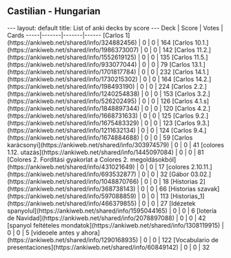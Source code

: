 <h2>Castilian  -  Hungarian</h2>
---
layout: default
title: List of anki decks by score
---
Deck | Score | Votes | Cards
-----|-------|-------|------
[Carlos 1](https://ankiweb.net/shared/info/324882456) | 0 | 0 | 164
[Carlos 10.1.](https://ankiweb.net/shared/info/1986373007) | 0 | 0 | 142
[Carlos 11.2.](https://ankiweb.net/shared/info/1552619125) | 0 | 0 | 135
[Carlos 11.5.](https://ankiweb.net/shared/info/933077044) | 0 | 0 | 79
[Carlos 13.1.](https://ankiweb.net/shared/info/1701817784) | 0 | 0 | 232
[Carlos 14.1.](https://ankiweb.net/shared/info/1730215302) | 0 | 0 | 164
[Carlos 14.2.](https://ankiweb.net/shared/info/198493190) | 0 | 0 | 224
[Carlos 2.2.](https://ankiweb.net/shared/info/1240254838) | 0 | 0 | 153
[Carlos 3.2.](https://ankiweb.net/shared/info/526202495) | 0 | 0 | 126
[Carlos 4.1.s](https://ankiweb.net/shared/info/1848897344) | 0 | 0 | 120
[Carlos 4.2.](https://ankiweb.net/shared/info/1668731633) | 0 | 0 | 125
[Carlos 9.2.](https://ankiweb.net/shared/info/1675483329) | 0 | 0 | 123
[Carlos 9.3.](https://ankiweb.net/shared/info/1211632134) | 0 | 0 | 124
[Carlos 9.4.](https://ankiweb.net/shared/info/1674884688) | 0 | 0 | 59
[Carlos karácsonyi](https://ankiweb.net/shared/info/303974579) | 0 | 0 | 41
[colores 1.12. utazás](https://ankiweb.net/shared/info/1445097084) | 0 | 0 | 81
[Colores 2.   Fordítási gyakorlat a Colores 2. megoldásokból](https://ankiweb.net/shared/info/431021649) | 0 | 0 | 17
[colores 2.10.11.](https://ankiweb.net/shared/info/693532877) | 0 | 0 | 32
[Gábor 03.02.](https://ankiweb.net/shared/info/1048870766) | 0 | 0 | 18
[Historias 2](https://ankiweb.net/shared/info/368738143) | 0 | 0 | 66
[Historias szavak](https://ankiweb.net/shared/info/597088859) | 0 | 0 | 113
[Historias_1](https://ankiweb.net/shared/info/466379855) | 0 | 0 | 27
[Idézetek spanyolul](https://ankiweb.net/shared/info/1595044165) | 0 | 0 | 6
[lotería de Navidad](https://ankiweb.net/shared/info/2078897088) | 0 | 0 | 42
[spanyol feltételes mondatok](https://ankiweb.net/shared/info/1308119915) | 0 | 0 | 5
[videoele antes y ahora](https://ankiweb.net/shared/info/1290168935) | 0 | 0 | 122
[Vocabulario de presentaciones](https://ankiweb.net/shared/info/60849142) | 0 | 0 | 32
